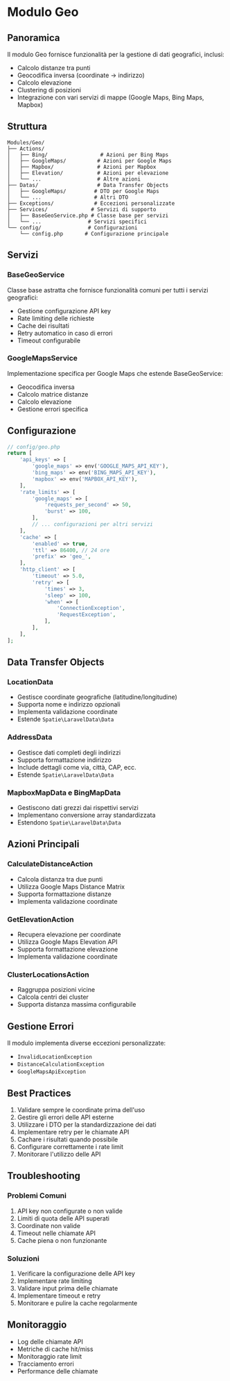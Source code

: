 # Modulo Geo

## Panoramica
Il modulo Geo fornisce funzionalità per la gestione di dati geografici, inclusi:
- Calcolo distanze tra punti
- Geocodifica inversa (coordinate → indirizzo)
- Calcolo elevazione
- Clustering di posizioni
- Integrazione con vari servizi di mappe (Google Maps, Bing Maps, Mapbox)

## Struttura
```
Modules/Geo/
├── Actions/
│   ├── Bing/                 # Azioni per Bing Maps
│   ├── GoogleMaps/          # Azioni per Google Maps
│   ├── Mapbox/              # Azioni per Mapbox
│   ├── Elevation/           # Azioni per elevazione
│   └── ...                  # Altre azioni
├── Datas/                   # Data Transfer Objects
│   ├── GoogleMaps/         # DTO per Google Maps
│   └── ...                 # Altri DTO
├── Exceptions/             # Eccezioni personalizzate
├── Services/              # Servizi di supporto
│   ├── BaseGeoService.php # Classe base per servizi
│   └── ...               # Servizi specifici
└── config/               # Configurazioni
    └── config.php       # Configurazione principale
```

## Servizi

### BaseGeoService
Classe base astratta che fornisce funzionalità comuni per tutti i servizi geografici:
- Gestione configurazione API key
- Rate limiting delle richieste
- Cache dei risultati
- Retry automatico in caso di errori
- Timeout configurabile

### GoogleMapsService
Implementazione specifica per Google Maps che estende BaseGeoService:
- Geocodifica inversa
- Calcolo matrice distanze
- Calcolo elevazione
- Gestione errori specifica

## Configurazione
```php
// config/geo.php
return [
    'api_keys' => [
        'google_maps' => env('GOOGLE_MAPS_API_KEY'),
        'bing_maps' => env('BING_MAPS_API_KEY'),
        'mapbox' => env('MAPBOX_API_KEY'),
    ],
    'rate_limits' => [
        'google_maps' => [
            'requests_per_second' => 50,
            'burst' => 100,
        ],
        // ... configurazioni per altri servizi
    ],
    'cache' => [
        'enabled' => true,
        'ttl' => 86400, // 24 ore
        'prefix' => 'geo_',
    ],
    'http_client' => [
        'timeout' => 5.0,
        'retry' => [
            'times' => 3,
            'sleep' => 100,
            'when' => [
                'ConnectionException',
                'RequestException',
            ],
        ],
    ],
];
```

## Data Transfer Objects
### LocationData
- Gestisce coordinate geografiche (latitudine/longitudine)
- Supporta nome e indirizzo opzionali
- Implementa validazione coordinate
- Estende `Spatie\LaravelData\Data`

### AddressData
- Gestisce dati completi degli indirizzi
- Supporta formattazione indirizzo
- Include dettagli come via, città, CAP, ecc.
- Estende `Spatie\LaravelData\Data`

### MapboxMapData e BingMapData
- Gestiscono dati grezzi dai rispettivi servizi
- Implementano conversione array standardizzata
- Estendono `Spatie\LaravelData\Data`

## Azioni Principali

### CalculateDistanceAction
- Calcola distanza tra due punti
- Utilizza Google Maps Distance Matrix
- Supporta formattazione distanze
- Implementa validazione coordinate

### GetElevationAction
- Recupera elevazione per coordinate
- Utilizza Google Maps Elevation API
- Supporta formattazione elevazione
- Implementa validazione coordinate

### ClusterLocationsAction
- Raggruppa posizioni vicine
- Calcola centri dei cluster
- Supporta distanza massima configurabile

## Gestione Errori
Il modulo implementa diverse eccezioni personalizzate:
- `InvalidLocationException`
- `DistanceCalculationException`
- `GoogleMapsApiException`

## Best Practices
1. Validare sempre le coordinate prima dell'uso
2. Gestire gli errori delle API esterne
3. Utilizzare i DTO per la standardizzazione dei dati
4. Implementare retry per le chiamate API
5. Cachare i risultati quando possibile
6. Configurare correttamente i rate limit
7. Monitorare l'utilizzo delle API

## Troubleshooting
### Problemi Comuni
1. API key non configurate o non valide
2. Limiti di quota delle API superati
3. Coordinate non valide
4. Timeout nelle chiamate API
5. Cache piena o non funzionante

### Soluzioni
1. Verificare la configurazione delle API key
2. Implementare rate limiting
3. Validare input prima delle chiamate
4. Implementare timeout e retry
5. Monitorare e pulire la cache regolarmente

## Monitoraggio
- Log delle chiamate API
- Metriche di cache hit/miss
- Monitoraggio rate limit
- Tracciamento errori
- Performance delle chiamate 